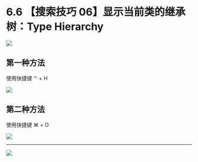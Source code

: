 # 6.6 【搜索技巧 06】显示当前类的继承树：Type Hierarchy

![](http://image.iswbm.com/20200804124133.png)

## 第一种方法

使用快捷键 ⌃ + H

![](http://image.iswbm.com/20200829123319.png)

## 第二种方法

使用快捷键 ⌘ + O

![](http://image.iswbm.com/image-20200829152814586.png)



---

![](http://image.iswbm.com/20200607174235.png)